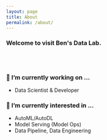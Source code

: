 ```yaml
---
layout: page
title: About
permalink: /about/
---
```


### Welcome to visit Ben's Data Lab.
<br><br>

### 🔭 I’m currently working on ...
- Data Scientist & Developer

### 🌱 I’m currently interested in ...
- AutoML/AutoDL
- Model Serving (Model Ops)
- Data Pipeline, Data Engineering
